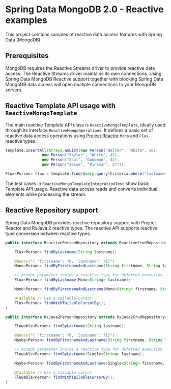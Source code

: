 # Spring Data MongoDB 2.0 - Reactive examples

This project contains samples of reactive data access features with Spring Data (MongoDB).

## Prerequisites

MongoDB requires the Reactive Streams driver to provide reactive data access.
The Reactive Streams driver maintains its own connections. Using Spring Data MongoDB Reactive support
together with blocking Spring Data MongoDB data access will open multiple connections to your MongoDB servers.

## Reactive Template API usage with `ReactiveMongoTemplate`

The main reactive Template API class is `ReactiveMongoTemplate`, ideally used through its interface `ReactiveMongoOperations`. It defines a basic set of reactive data access operations using [Project Reactor](http://projectreactor.io) `Mono` and `Flux` reactive types.

```java
template.insertAll(Arrays.asList(new Person("Walter", "White", 50),
				new Person("Skyler", "White", 45),
				new Person("Saul", "Goodman", 42),
				new Person("Jesse", "Pinkman", 27)));

Flux<Person> flux = template.find(Query.query(Criteria.where("lastname").is("White")), Person.class);
```

The test cases in `ReactiveMongoTemplateIntegrationTest` show basic Template API usage.
Reactive data access reads and converts individual elements while processing the stream.


## Reactive Repository support

Spring Data MongoDB provides reactive repository support with Project Reactor and RxJava 2 reactive types. The reactive API supports reactive type conversion between reactive types.

```java
public interface ReactivePersonRepository extends ReactiveCrudRepository<Person, String> {

	Flux<Person> findByLastname(String lastname);

	@Query("{ 'firstname': ?0, 'lastname': ?1}")
	Mono<Person> findByFirstnameAndLastname(String firstname, String lastname);

	// Accept parameter inside a reactive type for deferred execution
	Flux<Person> findByLastname(Mono<String> lastname);

	Mono<Person> findByFirstnameAndLastname(Mono<String> firstname, String lastname);

	@Tailable // Use a tailable cursor
	Flux<Person> findWithTailableCursorBy();
}
```

```java
public interface RxJava2PersonRepository extends RxJava2CrudRepository<Person, String> {

	Flowable<Person> findByLastname(String lastname);

	@Query("{ 'firstname': ?0, 'lastname': ?1}")
	Maybe<Person> findByFirstnameAndLastname(String firstname, String lastname);

	// Accept parameter inside a reactive type for deferred execution
	Flowable<Person> findByLastname(Single<String> lastname);

	Maybe<Person> findByFirstnameAndLastname(Single<String> firstname, String lastname);

	@Tailable // Use a tailable cursor
	Flowable<Person> findWithTailableCursorBy();
}
```